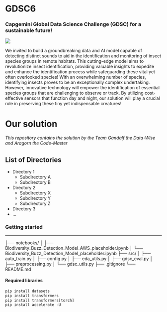 # GDSC6

### Capgemini Global Data Science Challenge (GDSC) for a sustainable future!

![](https://gdsc.ce.capgemini.com/static/main_banner-13308435f9f145ca94c843a0a8fc4869.png)

We invited to build a groundbreaking data and AI model capable of detecting distinct sounds to aid in the identification and monitoring of insect species groups in remote habitats. This cutting-edge model aims to revolutionize insect identification, providing valuable insights to expedite and enhance the identification process while safeguarding these vital yet often overlooked species!
With an overwhelming number of species, identifying insects proves to be an exceptionally complex undertaking. However, innovative technology will empower the identification of essential species groups that are challenging to observe or track. By utilizing cost-effective sensors that function day and night, our solution will play a crucial role in preserving these tiny yet indispensable creatures!


# Our solution
###### This repository contains the solution by the Team Gandalf the Data-Wise and Aragorn the Code-Master

## List of Directories

- Directory 1
  - Subdirectory A
  - Subdirectory B
- Directory 2
  - Subdirectory X
  - Subdirectory Y
  - Subdirectory Z
- Directory 3
- ...


### Getting started
____________________
├── notebooks/
│   ├── Biodiversity_Buzz_Detection_Model_AWS_placeholder.ipynb
│   └── Biodiversity_Buzz_Detection_Model_placeholder.ipynb
├── src/
│   ├── auto_train.py
│   ├── config.py
│   ├── eda_utils.py 
│   ├── gdsc_eval.py
│   ├── preprocessing.py 
│   └── gdsc_utils.py 
├── .gitignore
└── README.md

#### Required libraries
```python
pip install datasets
pip install transformers
pip install transformers[torch]
pip install accelerate -U
```
